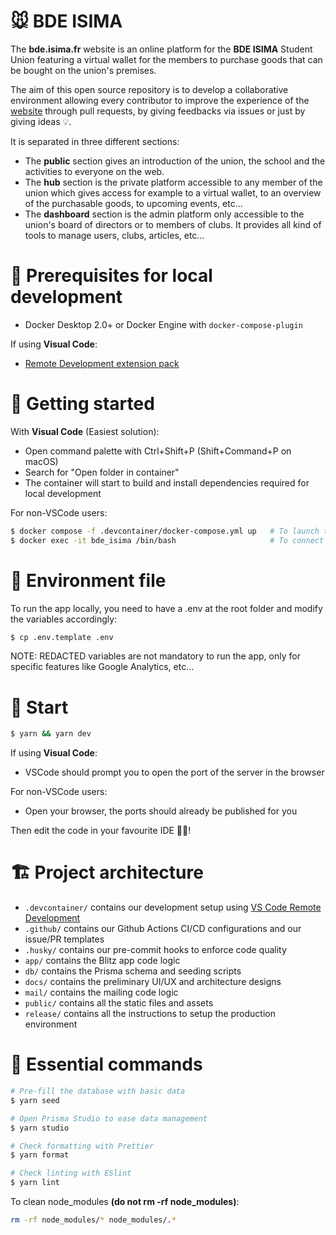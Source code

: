 # 🐭 BDE ISIMA

The **bde.isima.fr** website is an online platform for the **BDE ISIMA** Student Union featuring a virtual wallet for the members to purchase goods that can be bought on the union's premises.

The aim of this open source repository is to develop a collaborative environment allowing every contributor to improve the experience of the [website](https://bde.isima.fr/) through pull requests, by giving feedbacks via issues or just by giving ideas 💡.

It is separated in three different sections:

- The **public** section gives an introduction of the union, the school and the activities to everyone on the web.
- The **hub** section is the private platform accessible to any member of the union which gives access for example to a virtual wallet, to an overview of the purchasable goods, to upcoming events, etc...
- The **dashboard** section is the admin platform only accessible to the union's board of directors or to members of clubs. It provides all kind of tools to manage users, clubs, articles, etc...

# 📝 Prerequisites for local development

- Docker Desktop 2.0+ or Docker Engine with `docker-compose-plugin`

If using **Visual Code**:

- [Remote Development extension pack](https://aka.ms/vscode-remote/download/extension)

# 🏃 Getting started

With **Visual Code** (Easiest solution):

- Open command palette with Ctrl+Shift+P (Shift+Command+P on macOS)
- Search for "Open folder in container"
- The container will start to build and install dependencies required for local development

For non-VSCode users:

```bash
$ docker compose -f .devcontainer/docker-compose.yml up   # To launch the Docker services
$ docker exec -it bde_isima /bin/bash                     # To connect to the main Docker container and run commands in it
```

# 🤫 Environment file

To run the app locally, you need to have a .env at the root folder and modify the variables accordingly:

```bash
$ cp .env.template .env
```

NOTE: REDACTED variables are not mandatory to run the app, only for specific features like Google Analytics, etc...

# 🚀 Start

```bash
$ yarn && yarn dev
```

If using **Visual Code**:

- VSCode should prompt you to open the port of the server in the browser

For non-VSCode users:

- Open your browser, the ports should already be published for you

Then edit the code in your favourite IDE 👨‍💻!

# 🏗 Project architecture

- `.devcontainer/` contains our development setup using [VS Code Remote Development](https://code.visualstudio.com/docs/remote/remote-overview)
- `.github/` contains our Github Actions CI/CD configurations and our issue/PR templates
- `.husky/` contains our pre-commit hooks to enforce code quality
- `app/` contains the Blitz app code logic
- `db/` contains the Prisma schema and seeding scripts
- `docs/` contains the preliminary UI/UX and architecture designs
- `mail/` contains the mailing code logic
- `public/` contains all the static files and assets
- `release/` contains all the instructions to setup the production environment

# 📙 Essential commands

```bash
# Pre-fill the database with basic data
$ yarn seed

# Open Prisma Studio to ease data management
$ yarn studio

# Check formatting with Prettier
$ yarn format

# Check linting with ESlint
$ yarn lint
```

To clean node_modules **(do not rm -rf node_modules)**:

```bash
rm -rf node_modules/* node_modules/.*
```
